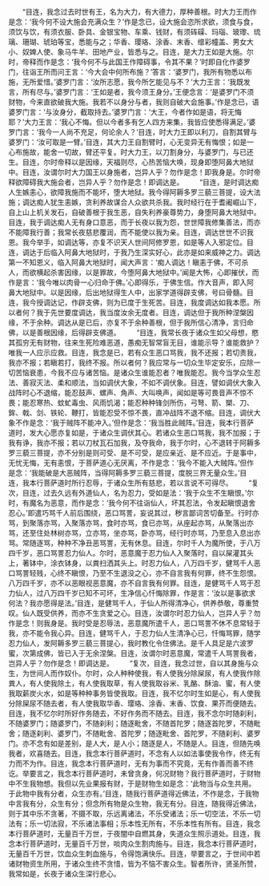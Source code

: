 <!-- { "loadSidebar": true } -->
　　“目连，我念过去时世有王，名为大力，有大德力，厚种善根。时大力王而作是念：‘我今何不设大施会充满众生？’作是念已，设大施会恣所求欲，须食与食，须饮与饮，有须衣服、卧具、金银宝物、车乘、钱财，有须砗磲、玛瑙、玻瓈、琉璃、珊瑚、琥珀等宝，悉能与之；华香、璎珞、涂香、末香、缯彩幢盖、男女大小、奴婢人使、象马牛羊、田地产业，皆悉与之。目连，是大力王如是大施。尔时，帝释而作是念：‘我今何不与此国王作障碍事，令其不果？’时即自化作婆罗门，往诣王所而问王言：‘今大会中何所布施？’答言：‘婆罗门，我所有物悉以布施，无所爱惜。’婆罗门言：‘汝所志愿，我今所乞能见与不？’大力王言：‘我既发言，所有尽与。’婆罗门言：‘王如是者，我今须王身分。’王便念言：‘是婆罗门不须财物，今来直欲破我大施。我若不以身分与者，我则自破大会施事。’作是念已，语婆罗门言：‘与汝身分，截取持去。’婆罗门言：‘大王，今者作如是语，将无悔耶？’大力王言：‘我心不悔。但以今者多有乞人四方来集，我皆应使悉得满足。’婆罗门言：‘我今一人尚不充足，何论余人？’目连，时大力王即以利刀，自割其臂与婆罗门：‘汝可取是一臂。’目连，其大力王自割臂时，心无变异无有悔恨；如是一心布施故，能舍一切故，臂还平复。时大力王，以刀割身分，与婆罗门，与已还生。目连，尔时帝释以是因缘，天福则尽，心热苦恼大唤，现身即堕阿鼻大地狱中。目连，汝谓尔时大力国王以身施者，岂异人乎？勿作是念！即我身是。尔时帝释欲障碍我大施会者，岂异人乎？勿作是念！即调达是。
　　“目连，是时调达痴人生嫉恚心，欲障我施而不能坏，堕大地狱。我今得阿耨多罗三藐三菩提，设大法施；调达痴人犹生恚嫉，贪利养故谋合人众欲共杀我。我时经行在于耆阇崛山下，自上山上机关发石，自破善根于我生恶，自失利养豪尊势力，身堕阿鼻大地狱中。目连，我于调达痴人无有身口意恶，而于长夜以我为怨，世世障我修集善法，而亦不能障我行善；我常长夜慈悲覆润，而不能使以我为亲。目连，调达世世不识我恩。我今举手，如调达等，亦复不识天人世间阿修罗恩，如是等人入邪定位。目连，调达于后临入阿鼻大地狱时，于我乃生深实好心，此亦是如来威神之力。调达第一不知恩义，临入阿鼻大地狱时，闻大声言：‘痴人调达！瞋恚于佛，不可杀人，而欲横起杀害因缘，以是罪故，今堕阿鼻大地狱中。’闻是大怖，心即摧伏，而作是言：‘我今唯以肉骨一心归命于佛。’心即得乐，于佛生信。作大音声，即入阿鼻大地狱中。以是因缘，后出地狱得生人中，出家学道得辟支佛，号曰骨髓。目连，我今授调达记，作辟支佛，则为已度于生死苦。目连，我度调达如我本愿。所以者何？我于先世要度调达，我当度汝余无度者。目连，调达但于我所种涅槃因缘，不于余种。调达从是已后，亦复不于余种善根，但于我所信心清净，言归命佛，以是善根因缘，后得辟支佛道。
　　“目连，我常长夜于诸众生如父母想，愍其孤穷无有财物，往来生死险难恶道，愚痴无智常盲无目，谁能示导？谁能救护？唯我一人应示应救。目连，我念是已，若有众生恶口骂我，我不还报；若切责我，我亦不报；若瞋若打，我终不报。所以者何？我应常与一切众生毕定安乐，应除一切苦恼衰患，今我不应与诸苦恼。是诸众生谁能忍者？唯我能忍。我今当学众生忍法、善寂灭法、柔和顺法，当如调伏大象，不如不调伏象。目连，譬如调伏大象入战阵时心不退缩，能忍鼓声、螺声、角声、大叫唤声，闻如是等可畏音声不惊不畏；能忍寒热、蚊虻毒虫、风雨饥渴；能忍种种锋剑所伤，弓弩、箭、槊、刀、鉾、戟、剑、铁轮、鞭打，皆能忍受不惊不畏，直冲战阵不退不缩。目连，调伏大象不作是念：‘我于贼阵不能冲入。’但作是念：‘我当胜此贼阵。’目连，我本行菩萨道时，发大心愿亦复如是，于诸众生调伏其心。若诸众生恶口骂我，我不加报；于我有诤，我亦不报；若以刀杖瓦石加我，及夺我命，我于尔时，心不退转于阿耨多罗三藐三菩提，亦不分别是则可受、是不可受，是应亲近、是不应近。于是事中，无忧无悔，无有恚恨，于菩萨道心无厌离，不作是念：‘我今不能入大贼阵。’但作是念：‘我能破是大恶贼阵，当得阿耨多罗三藐三菩提，度脱三界无量众生。’目连，我本行菩萨道时所行忍辱，于诸众生所有慈悲，若以言说不可得尽。
　　“复次，目连，过去久远有外道仙人，名为忍力，受如是法：‘我于众生不生瞋恨。’尔时，有魔名为恶意，而作是念：‘我今何不往诣仙人，坏其忍法，令发起瞋恨退舍忍心。’即遣巧骂千人前后围绕，恶口骂詈，妄说其过，秽言鄙词苦切备至。行时亦骂，到聚落亦骂，入聚落亦骂，食时亦骂，食已亦骂，从座起亦骂，从聚落出亦骂，还至住处林树亦骂，立亦骂，坐亦骂，卧亦骂，经行时亦骂，乃至息入息出亦骂。常随逐骂，种种不净丑恶骂詈，无有休息。目连，尔时千人为魔所使，于八万四千岁，恶口骂詈忍力仙人。尔时，恶意魔于忍力仙人入聚落时，自以屎灌其头上，著钵中，涂衣钵身，以粪扫洒其头上。时忍力仙人，八万四千岁，健骂千人恶口骂詈轻贱，心终不瞋恨，乃至不生退没之心，亦不自言我有何罪，终不生怨恨。八万四千岁，亦不以恶眼视恶意魔，亦不自言我有何罪。目连，是健骂千人骂于忍力仙人，过八万四千岁已知不可坏，生净信心忏悔除罪，作是言：‘汝以是事欲求何法？我亦愿得是法。’目连，是健骂千人，于仙人所得清净心，供养恭敬，尊重赞叹。仙人既受供养，而亦不生贪爱之心。目连，汝谓尔时忍力仙人，岂异人乎？勿作是念！则我身是。我时受是忍辱法，恶意魔所遣千人，恶口骂詈不休不息常轻于我，亦不能令我心异。目连，健骂千人，于忍力仙人生清净心已，忏悔骂罪，随学忍力仙人，发阿耨多罗三藐三菩提心，我时教化令住佛法。是千人具足是六波罗蜜，次第成佛，皆已入于无余涅槃。目连，汝谓尔时恶意魔，常遣千人骂詈我者，岂异人乎？勿作是念！即调达是。
　　“复次，目连，我念过世，自以其身施与众生，为世间人而作奴仆。尔时，众人种种使我，有人使我分除屎尿，有人使我作除粪人，有人使我除土，有人使我取草，有人使我取谷米、乳酪、酥油、蜜，有人使我取薪炭火水，如是等种种事务皆使我取。目连，我不忆尔时生如是心，有人使我分除屎尿不随去者，有人使我取华香、璎珞、涂香、末香、饮食、果芥而便随去。目连，我不忆尔时所好作务随去，不好作务而不随去。目连，我不念尔时随刹利，不随婆罗门；随婆罗门，不随刹利；随逐毗舍，不随首陀罗；随逐首陀罗，不随毗舍；随逐刹利、婆罗门，不随毗舍、首陀罗；随逐毗舍、首陀罗，不随刹利、婆罗门。亦不念有如是差别，是人大，是人小；随逐是人，不随是人。目连，但随先唤我者，欢喜随去。目连，我念本行菩萨道时，不念有人以如法事使我令作，终无有力而不为作。目连，我念本行菩萨道时，无有为事而不究竟，无有作善而善不终讫。举要言之，我念本行菩萨道时，未曾贪身，何况财物？我行菩萨道时，于财物中不生我物想。我但以先业果报有财，于是财物生如是念：‘此物当与众生共用。于此物中我有分者，众生亦有。’目连，随我行菩萨道得近佛法，不作是念，于我物中言我有分，众生有分；但念所有物是众生物，我无有分。目连，随我得近佛法，则于其中乐不贪著，不摄不取，乐远离诸法，不乐受诸法；乐一切空法，不乐一切法有；乐一切法寂，不乐诸法事相；乐本性无所有，不乐本性有所有。目连，我念本行菩萨道时，无量百千万世，于夜闇中自燃其身，失道众生照示道处。目连，我念本行菩萨道时，无量百千万世，啖肉众生割肉施与。目连，我念本行菩萨道时，无量百千万世，饮血众生刺血施与，令得饱满快乐。目连，举要言之，于世间中若诸财物资生所用，于诸众生终不贪惜，皆为不恼不害众生。智者所许，贤圣所赞，我常如是，长夜于诸众生深行悲心。
